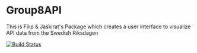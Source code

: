 # Group8API

This is Filip & Jaskirat's Package which creates a user interface to visualize API data from the Swedish Riksdagen

[![Build Status](https://app.travis-ci.com/Berfil/Group8API.svg?branch=main)](https://app.travis-ci.com/Berfil/Group8API)
